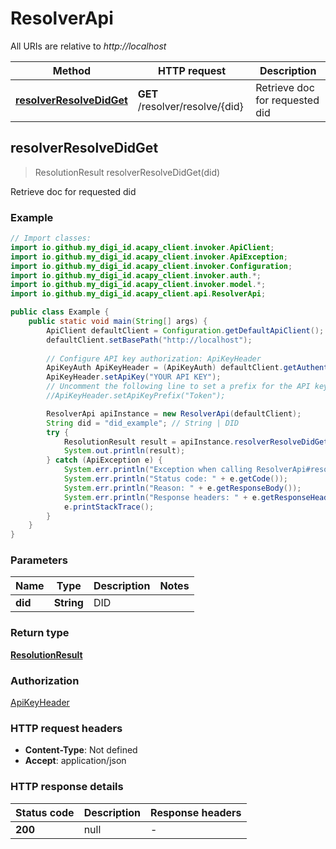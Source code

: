 # ResolverApi

All URIs are relative to *http://localhost*

Method | HTTP request | Description
------------- | ------------- | -------------
[**resolverResolveDidGet**](ResolverApi.md#resolverResolveDidGet) | **GET** /resolver/resolve/{did} | Retrieve doc for requested did



## resolverResolveDidGet

> ResolutionResult resolverResolveDidGet(did)

Retrieve doc for requested did

### Example

```java
// Import classes:
import io.github.my_digi_id.acapy_client.invoker.ApiClient;
import io.github.my_digi_id.acapy_client.invoker.ApiException;
import io.github.my_digi_id.acapy_client.invoker.Configuration;
import io.github.my_digi_id.acapy_client.invoker.auth.*;
import io.github.my_digi_id.acapy_client.invoker.model.*;
import io.github.my_digi_id.acapy_client.api.ResolverApi;

public class Example {
    public static void main(String[] args) {
        ApiClient defaultClient = Configuration.getDefaultApiClient();
        defaultClient.setBasePath("http://localhost");
        
        // Configure API key authorization: ApiKeyHeader
        ApiKeyAuth ApiKeyHeader = (ApiKeyAuth) defaultClient.getAuthentication("ApiKeyHeader");
        ApiKeyHeader.setApiKey("YOUR API KEY");
        // Uncomment the following line to set a prefix for the API key, e.g. "Token" (defaults to null)
        //ApiKeyHeader.setApiKeyPrefix("Token");

        ResolverApi apiInstance = new ResolverApi(defaultClient);
        String did = "did_example"; // String | DID
        try {
            ResolutionResult result = apiInstance.resolverResolveDidGet(did);
            System.out.println(result);
        } catch (ApiException e) {
            System.err.println("Exception when calling ResolverApi#resolverResolveDidGet");
            System.err.println("Status code: " + e.getCode());
            System.err.println("Reason: " + e.getResponseBody());
            System.err.println("Response headers: " + e.getResponseHeaders());
            e.printStackTrace();
        }
    }
}
```

### Parameters


Name | Type | Description  | Notes
------------- | ------------- | ------------- | -------------
 **did** | **String**| DID |

### Return type

[**ResolutionResult**](ResolutionResult.md)

### Authorization

[ApiKeyHeader](../README.md#ApiKeyHeader)

### HTTP request headers

- **Content-Type**: Not defined
- **Accept**: application/json

### HTTP response details
| Status code | Description | Response headers |
|-------------|-------------|------------------|
| **200** | null |  -  |

